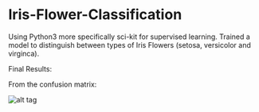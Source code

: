 # Iris-Flower-Classification
Using Python3 more specifically sci-kit for supervised learning. Trained a model to distinguish between types of Iris Flowers (setosa, versicolor and virginca). 

Final Results:
 
From the confusion matrix:

![alt tag](https://snag.gy/Io8YcJ.jpg)

